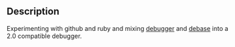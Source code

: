 ## Description

Experimenting with github and ruby and mixing
[debugger](https://github.com/cldwalker/debugger) and
[debase](https://github.com/denofevil/debase) into a 2.0 compatible debugger.
